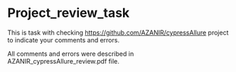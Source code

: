 # Project_review_task

This is task with checking https://github.com/AZANIR/cypressAllure project to indicate your comments and errors.

All comments and errors were described in AZANIR_cypressAllure_review.pdf file.

